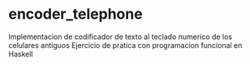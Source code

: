 # encoder_telephone
Implementacion de codificador de texto al teclado numerico de los celulares antiguos
Ejercicio de pratica con programacion funcional en Haskell
